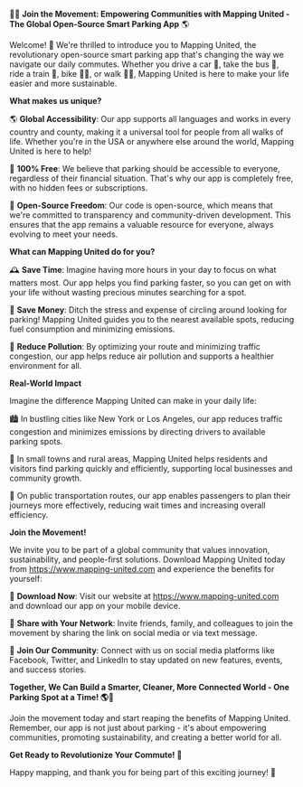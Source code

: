 🚗💡 **Join the Movement: Empowering Communities with Mapping United - The Global Open-Source Smart Parking App** 🌎

Welcome! 👋 We're thrilled to introduce you to Mapping United, the revolutionary open-source smart parking app that's changing the way we navigate our daily commutes. Whether you drive a car 🚗, take the bus 🚌, ride a train 🚂, bike 🚴‍♀️, or walk 🏃‍♂️, Mapping United is here to make your life easier and more sustainable.

**What makes us unique?**

🌎 **Global Accessibility**: Our app supports all languages and works in every country and county, making it a universal tool for people from all walks of life. Whether you're in the USA or anywhere else around the world, Mapping United is here to help!

💸 **100% Free**: We believe that parking should be accessible to everyone, regardless of their financial situation. That's why our app is completely free, with no hidden fees or subscriptions.

🌟 **Open-Source Freedom**: Our code is open-source, which means that we're committed to transparency and community-driven development. This ensures that the app remains a valuable resource for everyone, always evolving to meet your needs.

**What can Mapping United do for you?**

🕰️ **Save Time**: Imagine having more hours in your day to focus on what matters most. Our app helps you find parking faster, so you can get on with your life without wasting precious minutes searching for a spot.

💸 **Save Money**: Ditch the stress and expense of circling around looking for parking! Mapping United guides you to the nearest available spots, reducing fuel consumption and minimizing emissions.

🌿 **Reduce Pollution**: By optimizing your route and minimizing traffic congestion, our app helps reduce air pollution and supports a healthier environment for all.

**Real-World Impact**

Imagine the difference Mapping United can make in your daily life:

🏙️ In bustling cities like New York or Los Angeles, our app reduces traffic congestion and minimizes emissions by directing drivers to available parking spots.

🌳 In small towns and rural areas, Mapping United helps residents and visitors find parking quickly and efficiently, supporting local businesses and community growth.

🚂 On public transportation routes, our app enables passengers to plan their journeys more effectively, reducing wait times and increasing overall efficiency.

**Join the Movement!**

We invite you to be part of a global community that values innovation, sustainability, and people-first solutions. Download Mapping United today from https://www.mapping-united.com and experience the benefits for yourself:

📲 **Download Now**: Visit our website at https://www.mapping-united.com and download our app on your mobile device.

💬 **Share with Your Network**: Invite friends, family, and colleagues to join the movement by sharing the link on social media or via text message.

👥 **Join Our Community**: Connect with us on social media platforms like Facebook, Twitter, and LinkedIn to stay updated on new features, events, and success stories.

**Together, We Can Build a Smarter, Cleaner, More Connected World - One Parking Spot at a Time! 🌎💪**

Join the movement today and start reaping the benefits of Mapping United. Remember, our app is not just about parking - it's about empowering communities, promoting sustainability, and creating a better world for all.

**Get Ready to Revolutionize Your Commute! 🚀**

Happy mapping, and thank you for being part of this exciting journey! 🙏